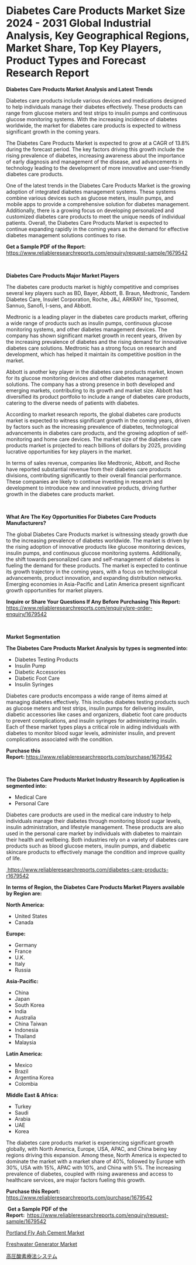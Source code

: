 <p><h1>Diabetes Care Products Market Size 2024 - 2031 Global Industrial Analysis, Key Geographical Regions, Market Share, Top Key Players, Product Types and Forecast Research Report</h1></p><p><strong>Diabetes Care Products Market Analysis and Latest Trends</strong></p>
<p><p>Diabetes care products include various devices and medications designed to help individuals manage their diabetes effectively. These products can range from glucose meters and test strips to insulin pumps and continuous glucose monitoring systems. With the increasing incidence of diabetes worldwide, the market for diabetes care products is expected to witness significant growth in the coming years.</p><p>The Diabetes Care Products Market is expected to grow at a CAGR of 13.8% during the forecast period. The key factors driving this growth include the rising prevalence of diabetes, increasing awareness about the importance of early diagnosis and management of the disease, and advancements in technology leading to the development of more innovative and user-friendly diabetes care products.</p><p>One of the latest trends in the Diabetes Care Products Market is the growing adoption of integrated diabetes management systems. These systems combine various devices such as glucose meters, insulin pumps, and mobile apps to provide a comprehensive solution for diabetes management. Additionally, there is a growing focus on developing personalized and customized diabetes care products to meet the unique needs of individual patients. Overall, the Diabetes Care Products Market is expected to continue expanding rapidly in the coming years as the demand for effective diabetes management solutions continues to rise.</p></p>
<p><strong>Get a Sample PDF of the Report:&nbsp;</strong> <a href="https://www.reliableresearchreports.com/enquiry/request-sample/1679542">https://www.reliableresearchreports.com/enquiry/request-sample/1679542</a></p>
<p>&nbsp;</p>
<p><strong>Diabetes Care Products Major Market Players</strong></p>
<p><p>The diabetes care products market is highly competitive and comprises several key players such as BD, Bayer, Abbott, B. Braun, Medtronic, Tandem Diabetes Care, Insulet Corporation, Roche, J&J, ARKRAY Inc, Ypsomed, Sannuo, Sanofi, I-sens, and Abbott.</p><p>Medtronic is a leading player in the diabetes care products market, offering a wide range of products such as insulin pumps, continuous glucose monitoring systems, and other diabetes management devices. The company has shown significant market growth in recent years, driven by the increasing prevalence of diabetes and the rising demand for innovative diabetes care solutions. Medtronic has a strong focus on research and development, which has helped it maintain its competitive position in the market.</p><p>Abbott is another key player in the diabetes care products market, known for its glucose monitoring devices and other diabetes management solutions. The company has a strong presence in both developed and emerging markets, contributing to its growth and market size. Abbott has diversified its product portfolio to include a range of diabetes care products, catering to the diverse needs of patients with diabetes.</p><p>According to market research reports, the global diabetes care products market is expected to witness significant growth in the coming years, driven by factors such as the increasing prevalence of diabetes, technological advancements in diabetes care products, and the growing adoption of self-monitoring and home care devices. The market size of the diabetes care products market is projected to reach billions of dollars by 2025, providing lucrative opportunities for key players in the market. </p><p>In terms of sales revenue, companies like Medtronic, Abbott, and Roche have reported substantial revenue from their diabetes care products divisions, contributing significantly to their overall financial performance. These companies are likely to continue investing in research and development to introduce new and innovative products, driving further growth in the diabetes care products market.</p></p>
<p>&nbsp;</p>
<p><strong>What Are The Key Opportunities For Diabetes Care Products Manufacturers?</strong></p>
<p><p>The global Diabetes Care Products market is witnessing steady growth due to the increasing prevalence of diabetes worldwide. The market is driven by the rising adoption of innovative products like glucose monitoring devices, insulin pumps, and continuous glucose monitoring systems. Additionally, the shift towards personalized care and self-management of diabetes is fueling the demand for these products. The market is expected to continue its growth trajectory in the coming years, with a focus on technological advancements, product innovation, and expanding distribution networks. Emerging economies in Asia-Pacific and Latin America present significant growth opportunities for market players.</p></p>
<p><strong>Inquire or Share Your Questions If Any Before Purchasing This Report:</strong> <a href="https://www.reliableresearchreports.com/enquiry/pre-order-enquiry/1679542">https://www.reliableresearchreports.com/enquiry/pre-order-enquiry/1679542</a></p>
<p>&nbsp;</p>
<p><strong>Market Segmentation</strong></p>
<p><strong>The Diabetes Care Products Market Analysis by types is segmented into:</strong></p>
<p><ul><li>Diabetes Testing Products</li><li>Insulin Pump</li><li>Diabetic Accessories</li><li>Diabetic Foot Care</li><li>Insulin Syringes</li></ul></p>
<p><p>Diabetes care products encompass a wide range of items aimed at managing diabetes effectively. This includes diabetes testing products such as glucose meters and test strips, insulin pumps for delivering insulin, diabetic accessories like cases and organizers, diabetic foot care products to prevent complications, and insulin syringes for administering insulin. Each of these market types plays a critical role in aiding individuals with diabetes to monitor blood sugar levels, administer insulin, and prevent complications associated with the condition.</p></p>
<p><strong>Purchase this Report:&nbsp;</strong><a href="https://www.reliableresearchreports.com/purchase/1679542">https://www.reliableresearchreports.com/purchase/1679542</a></p>
<p>&nbsp;</p>
<p><strong>The Diabetes Care Products Market Industry Research by Application is segmented into:</strong></p>
<p><ul><li>Medical Care</li><li>Personal Care</li></ul></p>
<p><p>Diabetes care products are used in the medical care industry to help individuals manage their diabetes through monitoring blood sugar levels, insulin administration, and lifestyle management. These products are also used in the personal care market by individuals with diabetes to maintain their health and wellbeing. Both industries rely on a variety of diabetes care products such as blood glucose meters, insulin pumps, and diabetic skincare products to effectively manage the condition and improve quality of life.</p></p>
<p><a href="https://www.reliableresearchreports.com/diabetes-care-products-r1679542">&nbsp;https://www.reliableresearchreports.com/diabetes-care-products-r1679542</a></p>
<p><strong>In terms of Region, the Diabetes Care Products Market Players available by Region are:</strong></p>
<p>
    <p> <strong> North America: </strong>
        <ul>
            <li>United States</li>
            <li>Canada</li>
        </ul>
        </p> 
    <p> <strong> Europe: </strong>
        <ul>
            <li>Germany</li>
            <li>France</li>
            <li>U.K.</li>
            <li>Italy</li>
            <li>Russia</li>
        </ul>
        </p> 
    <p> <strong> Asia-Pacific: </strong>
        <ul>
            <li>China</li>
            <li>Japan</li>
            <li>South Korea</li>
            <li>India</li>
            <li>Australia</li>
            <li>China Taiwan</li>
            <li>Indonesia</li>
            <li>Thailand</li>
            <li>Malaysia</li>
        </ul>
        </p> 
    <p> <strong> Latin America: </strong>
        <ul>
            <li>Mexico</li>
            <li>Brazil</li>
            <li>Argentina Korea</li>
            <li>Colombia</li>
        </ul>
        </p> 
    <p> <strong> Middle East & Africa: </strong>
        <ul>
            <li>Turkey</li>
            <li>Saudi</li>
            <li>Arabia</li>
            <li>UAE</li>
            <li>Korea</li>
        </ul>
    </p>
    </p>
<p><p>The diabetes care products market is experiencing significant growth globally, with North America, Europe, USA, APAC, and China being key regions driving this expansion. Among these, North America is expected to dominate the market with a market share of 40%, followed by Europe with 30%, USA with 15%, APAC with 10%, and China with 5%. The increasing prevalence of diabetes, coupled with rising awareness and access to healthcare services, are major factors fueling this growth.</p></p>
<p><strong>Purchase this Report: </strong><a href="https://www.reliableresearchreports.com/purchase/1679542">https://www.reliableresearchreports.com/purchase/1679542</a></p>
<p>&nbsp;<strong>Get a Sample PDF of the Report:&nbsp;&nbsp;</strong><a href="https://www.reliableresearchreports.com/enquiry/request-sample/1679542">https://www.reliableresearchreports.com/enquiry/request-sample/1679542</a></p>
<p><strong></strong></p>
<p><p><a href="https://github.com/gulaimolin/Market-Research-Report-List-5/blob/main/portland-fly-ash-cement-market.md">Portland Fly Ash Cement Market</a></p><p><a href="https://github.com/mauripalmi/Market-Research-Report-List-4/blob/main/freshwater-generator-market.md">Freshwater Generator Market</a></p><p><a href="https://github.com/LizaHeller2023/Market-Research-Report-List-1/blob/main/8302239178391.md">高圧酸素療法システム</a></p></p>